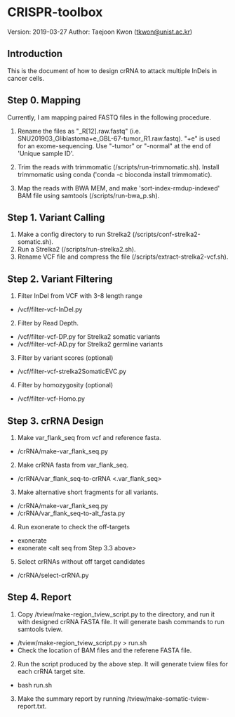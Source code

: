 # CRISPR-toolbox
Version: 2019-03-27
Author: Taejoon Kwon (tkwon@unist.ac.kr)

## Introduction

This is the document of how to design crRNA to attack multiple InDels in cancer cells. 

## Step 0. Mapping
Currently, I am mapping paired FASTQ files in the following procedure.

1. Rename the files as "<Project Name>_<Cell Type>_<Unique sample ID>_R[12].raw.fastq" 
     (i.e. SNU201903_Gliblastoma+e_GBL-67-tumor_R1.raw.fastq). 
     "+e" is used for an exome-sequencing.
     Use "-tumor" or "-normal" at the end of 'Unique sample ID'.

2. Trim the reads with trimmomatic (/scripts/run-trimmomatic.sh). 
     Install trimmomatic using conda ('conda -c bioconda install trimmomatic).

3. Map the reads with BWA MEM, and make 'sort-index-rmdup-indexed' BAM file 
     using samtools (/scripts/run-bwa_p.sh).

## Step 1. Variant Calling

1. Make a config directory to run Strelka2 (/scripts/conf-strelka2-somatic.sh).
2. Run a Strelka2 (/scripts/run-strelka2.sh).
3. Rename VCF file and compress the file (/scripts/extract-strelka2-vcf.sh).

## Step 2. Variant Filtering

1. Filter InDel from VCF with 3-8 length range 
  * /vcf/filter-vcf-InDel.py
2. Filter by Read Depth.
  * /vcf/filter-vcf-DP.py for Strelka2 somatic variants
  * /vcf/filter-vcf-AD.py for Strelka2 germline variants
3. Filter by variant scores (optional)
  * /vcf/filter-vcf-strelka2SomaticEVC.py 
4. Filter by homozygosity (optional)
  * /vcf/filter-vcf-Homo.py

## Step 3. crRNA Design

1. Make var_flank_seq from vcf and reference fasta.
  * /crRNA/make-var_flank_seq.py <filtered vcf>

2. Make crRNA fasta from var_flank_seq.
  * /crRNA/var_flank_seq-to-crRNA <.var_flank_seq>

3. Make alternative short fragments for all variants.
  * /crRNA/make-var_flank_seq.py <Strelka2 raw vcf without filtering>
  * /crRNA/var_flank_seq-to-alt_fasta.py

4. Run exonerate to check the off-targets
  * exonerate <FASTA for designed crRNAs> <ref genome>
  * exonerate <FASTA for designed crRNAs> <alt seq from Step 3.3 above>

5. Select crRNAs without off target candidates
  * /crRNA/select-crRNA.py <crRNA FASTA> <exonerate out to ref> <exonerate out to alt>

## Step 4. Report 

1. Copy /tview/make-region_tview_script.py to the directory, and run it with
  designed crRNA FASTA file. It will generate bash commands to run samtools tview.
  * /tview/make-region_tview_script.py <crRNA FASTA> > run.sh
  * Check the location of BAM files and the referene FASTA file.

2. Run the script produced by the above step. It will generate tview files for each 
  crRNA target site.
  * bash run.sh

3. Make the summary report by running /tview/make-somatic-tview-report.txt. 

